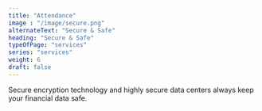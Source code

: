 ```yaml
---
title: "Attendance"
image : "/image/secure.png"
alternateText: "Secure & Safe"
heading: "Secure & Safe"
typeOfPage: "services"
series: "services"
weight: 6
draft: false
---
```


<p>Secure encryption technology and highly secure data centers always keep your financial data safe.</p>
